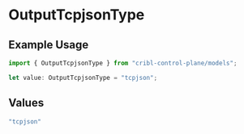 # OutputTcpjsonType

## Example Usage

```typescript
import { OutputTcpjsonType } from "cribl-control-plane/models";

let value: OutputTcpjsonType = "tcpjson";
```

## Values

```typescript
"tcpjson"
```